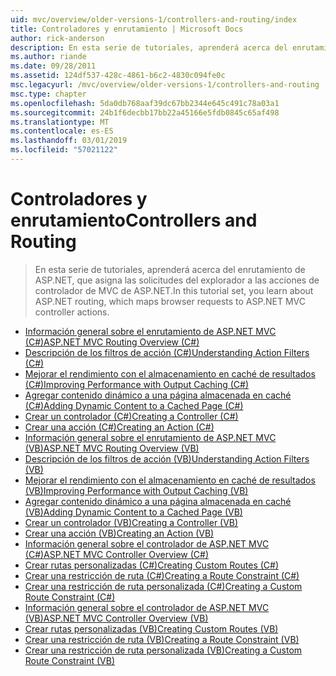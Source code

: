 ```yaml
---
uid: mvc/overview/older-versions-1/controllers-and-routing/index
title: Controladores y enrutamiento | Microsoft Docs
author: rick-anderson
description: En esta serie de tutoriales, aprenderá acerca del enrutamiento de ASP.NET, que asigna las solicitudes del explorador a las acciones de controlador de MVC de ASP.NET.
ms.author: riande
ms.date: 09/28/2011
ms.assetid: 124df537-428c-4861-b6c2-4830c094fe0c
msc.legacyurl: /mvc/overview/older-versions-1/controllers-and-routing
msc.type: chapter
ms.openlocfilehash: 5da0db768aaf39dc67bb2344e645c491c78a03a1
ms.sourcegitcommit: 24b1f6decbb17bb22a45166e5fdb0845c65af498
ms.translationtype: MT
ms.contentlocale: es-ES
ms.lasthandoff: 03/01/2019
ms.locfileid: "57021122"
---
```

<a name="controllers-and-routing"></a><span data-ttu-id="3bd31-103">Controladores y enrutamiento</span><span class="sxs-lookup"><span data-stu-id="3bd31-103">Controllers and Routing</span></span>
====================
> <span data-ttu-id="3bd31-104">En esta serie de tutoriales, aprenderá acerca del enrutamiento de ASP.NET, que asigna las solicitudes del explorador a las acciones de controlador de MVC de ASP.NET.</span><span class="sxs-lookup"><span data-stu-id="3bd31-104">In this tutorial set, you learn about ASP.NET routing, which maps browser requests to ASP.NET MVC controller actions.</span></span>


- [<span data-ttu-id="3bd31-105">Información general sobre el enrutamiento de ASP.NET MVC (C#)</span><span class="sxs-lookup"><span data-stu-id="3bd31-105">ASP.NET MVC Routing Overview (C#)</span></span>](asp-net-mvc-routing-overview-cs.md)
- [<span data-ttu-id="3bd31-106">Descripción de los filtros de acción (C#)</span><span class="sxs-lookup"><span data-stu-id="3bd31-106">Understanding Action Filters (C#)</span></span>](understanding-action-filters-cs.md)
- [<span data-ttu-id="3bd31-107">Mejorar el rendimiento con el almacenamiento en caché de resultados (C#)</span><span class="sxs-lookup"><span data-stu-id="3bd31-107">Improving Performance with Output Caching (C#)</span></span>](improving-performance-with-output-caching-cs.md)
- [<span data-ttu-id="3bd31-108">Agregar contenido dinámico a una página almacenada en caché (C#)</span><span class="sxs-lookup"><span data-stu-id="3bd31-108">Adding Dynamic Content to a Cached Page (C#)</span></span>](adding-dynamic-content-to-a-cached-page-cs.md)
- [<span data-ttu-id="3bd31-109">Crear un controlador (C#)</span><span class="sxs-lookup"><span data-stu-id="3bd31-109">Creating a Controller (C#)</span></span>](creating-a-controller-cs.md)
- [<span data-ttu-id="3bd31-110">Crear una acción (C#)</span><span class="sxs-lookup"><span data-stu-id="3bd31-110">Creating an Action (C#)</span></span>](creating-an-action-cs.md)
- [<span data-ttu-id="3bd31-111">Información general sobre el enrutamiento de ASP.NET MVC (VB)</span><span class="sxs-lookup"><span data-stu-id="3bd31-111">ASP.NET MVC Routing Overview (VB)</span></span>](asp-net-mvc-routing-overview-vb.md)
- [<span data-ttu-id="3bd31-112">Descripción de los filtros de acción (VB)</span><span class="sxs-lookup"><span data-stu-id="3bd31-112">Understanding Action Filters (VB)</span></span>](understanding-action-filters-vb.md)
- [<span data-ttu-id="3bd31-113">Mejorar el rendimiento con el almacenamiento en caché de resultados (VB)</span><span class="sxs-lookup"><span data-stu-id="3bd31-113">Improving Performance with Output Caching (VB)</span></span>](improving-performance-with-output-caching-vb.md)
- [<span data-ttu-id="3bd31-114">Agregar contenido dinámico a una página almacenada en caché (VB)</span><span class="sxs-lookup"><span data-stu-id="3bd31-114">Adding Dynamic Content to a Cached Page (VB)</span></span>](adding-dynamic-content-to-a-cached-page-vb.md)
- [<span data-ttu-id="3bd31-115">Crear un controlador (VB)</span><span class="sxs-lookup"><span data-stu-id="3bd31-115">Creating a Controller (VB)</span></span>](creating-a-controller-vb.md)
- [<span data-ttu-id="3bd31-116">Crear una acción (VB)</span><span class="sxs-lookup"><span data-stu-id="3bd31-116">Creating an Action (VB)</span></span>](creating-an-action-vb.md)
- [<span data-ttu-id="3bd31-117">Información general sobre el controlador de ASP.NET MVC (C#)</span><span class="sxs-lookup"><span data-stu-id="3bd31-117">ASP.NET MVC Controller Overview (C#)</span></span>](aspnet-mvc-controllers-overview-cs.md)
- [<span data-ttu-id="3bd31-118">Crear rutas personalizadas (C#)</span><span class="sxs-lookup"><span data-stu-id="3bd31-118">Creating Custom Routes (C#)</span></span>](creating-custom-routes-cs.md)
- [<span data-ttu-id="3bd31-119">Crear una restricción de ruta (C#)</span><span class="sxs-lookup"><span data-stu-id="3bd31-119">Creating a Route Constraint (C#)</span></span>](creating-a-route-constraint-cs.md)
- [<span data-ttu-id="3bd31-120">Crear una restricción de ruta personalizada (C#)</span><span class="sxs-lookup"><span data-stu-id="3bd31-120">Creating a Custom Route Constraint (C#)</span></span>](creating-a-custom-route-constraint-cs.md)
- [<span data-ttu-id="3bd31-121">Información general sobre el controlador de ASP.NET MVC (VB)</span><span class="sxs-lookup"><span data-stu-id="3bd31-121">ASP.NET MVC Controller Overview (VB)</span></span>](asp-net-mvc-controller-overview-vb.md)
- [<span data-ttu-id="3bd31-122">Crear rutas personalizadas (VB)</span><span class="sxs-lookup"><span data-stu-id="3bd31-122">Creating Custom Routes (VB)</span></span>](creating-custom-routes-vb.md)
- [<span data-ttu-id="3bd31-123">Crear una restricción de ruta (VB)</span><span class="sxs-lookup"><span data-stu-id="3bd31-123">Creating a Route Constraint (VB)</span></span>](creating-a-route-constraint-vb.md)
- [<span data-ttu-id="3bd31-124">Crear una restricción de ruta personalizada (VB)</span><span class="sxs-lookup"><span data-stu-id="3bd31-124">Creating a Custom Route Constraint (VB)</span></span>](creating-a-custom-route-constraint-vb.md)
